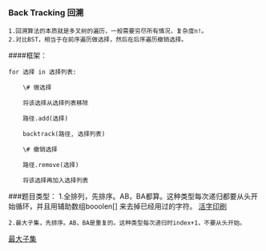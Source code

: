 ### Back Tracking 回溯
```
1.回溯算法的本质就是多叉树的遍历，一般需要穷尽所有情况，复杂度n!。
2.对比BST，相当于在前序遍历做选择，然后在后序遍历撤销选择。
```

####框架：

    for 选择 in 选择列表:
    
    ​    \# 做选择
    
    ​    将该选择从选择列表移除
    
    ​    路径.add(选择)
    
    ​    backtrack(路径, 选择列表)
    
    ​    \# 撤销选择
    
    ​    路径.remove(选择)
    
    ​    将该选择再加入选择列表
    
###题目类型：
    1.全排列，先排序。AB，BA都算。这种类型每次递归都要从头开始循环，并且用辅助数组booolen[] 来去掉已经用过的字符。
   [活字印刷](LetterCasePermutation.java)
   
    2.最大子集，先排序。AB，BA是重复的。这种类型每次递归时index+1，不要从头开始。
   [最大子集](SubsetsII.java)